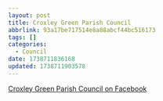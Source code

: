 ```yaml
---
layout: post
title: Croxley Green Parish Council
abbrlink: 93a17be717514e8a88abcf44bc516173
tags: []
categories:
  - Council
date: 1738711836168
updated: 1738711903578
---
```


[Croxley Green Parish Council on Facebook](https://www.facebook.com/CroxleyGreenPC)
